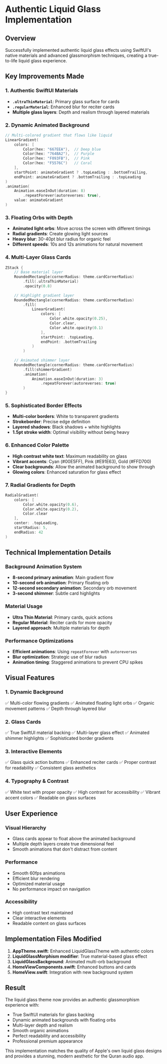 # Authentic Liquid Glass Implementation

## Overview
Successfully implemented authentic liquid glass effects using SwiftUI's native materials and advanced glassmorphism techniques, creating a true-to-life liquid glass experience.

## Key Improvements Made

### 1. **Authentic SwiftUI Materials**
- **`.ultraThinMaterial`**: Primary glass surface for cards
- **`.regularMaterial`**: Enhanced blur for reciter cards
- **Multiple glass layers**: Depth and realism through layered materials

### 2. **Dynamic Animated Background**
```swift
// Multi-colored gradient that flows like liquid
LinearGradient(
    colors: [
        Color(hex: "667EEA"),  // Deep blue
        Color(hex: "764BA2"),  // Purple
        Color(hex: "F093FB"),  // Pink
        Color(hex: "F5576C")   // Coral
    ],
    startPoint: animateGradient ? .topLeading : .bottomTrailing,
    endPoint: animateGradient ? .bottomTrailing : .topLeading
)
.animation(
    Animation.easeInOut(duration: 8)
        .repeatForever(autoreverses: true),
    value: animateGradient
)
```

### 3. **Floating Orbs with Depth**
- **Animated light orbs**: Move across the screen with different timings
- **Radial gradients**: Create glowing light sources
- **Heavy blur**: 30-40pt blur radius for organic feel
- **Different speeds**: 10s and 12s animations for natural movement

### 4. **Multi-Layer Glass Cards**
```swift
ZStack {
    // Base material layer
    RoundedRectangle(cornerRadius: theme.cardCornerRadius)
        .fill(.ultraThinMaterial)
        .opacity(0.8)
    
    // Highlight gradient layer
    RoundedRectangle(cornerRadius: theme.cardCornerRadius)
        .fill(
            LinearGradient(
                colors: [
                    Color.white.opacity(0.25),
                    Color.clear,
                    Color.white.opacity(0.1)
                ],
                startPoint: .topLeading,
                endPoint: .bottomTrailing
            )
        )
    
    // Animated shimmer layer
    RoundedRectangle(cornerRadius: theme.cardCornerRadius)
        .fill(shimmerGradient)
        .animation(
            Animation.easeInOut(duration: 3)
                .repeatForever(autoreverses: true)
        )
}
```

### 5. **Sophisticated Border Effects**
- **Multi-color borders**: White to transparent gradients
- **Strokeborder**: Precise edge definition
- **Layered shadows**: Black shadows + white highlights
- **1.5pt stroke width**: Optimal visibility without being heavy

### 6. **Enhanced Color Palette**
- **High contrast white text**: Maximum readability on glass
- **Vibrant accents**: Cyan (#00E5FF), Pink (#E91E63), Gold (#FFD700)
- **Clear backgrounds**: Allow the animated background to show through
- **Glowing colors**: Enhanced saturation for glass effect

### 7. **Radial Gradients for Depth**
```swift
RadialGradient(
    colors: [
        Color.white.opacity(0.6),
        Color.white.opacity(0.2),
        Color.clear
    ],
    center: .topLeading,
    startRadius: 5,
    endRadius: 42
)
```

## Technical Implementation Details

### Background Animation System
- **8-second primary animation**: Main gradient flow
- **10-second orb animation**: Primary floating orb
- **12-second secondary animation**: Secondary orb movement
- **3-second shimmer**: Subtle card highlights

### Material Usage
- **Ultra Thin Material**: Primary cards, quick actions
- **Regular Material**: Reciter cards for more opacity
- **Layered approach**: Multiple materials for depth

### Performance Optimizations
- **Efficient animations**: Using `repeatForever` with `autoreverses`
- **Blur optimization**: Strategic use of blur radius
- **Animation timing**: Staggered animations to prevent CPU spikes

## Visual Features

### 1. **Dynamic Background**
✅ Multi-color flowing gradients
✅ Animated floating light orbs
✅ Organic movement patterns
✅ Depth through layered blur

### 2. **Glass Cards**
✅ True SwiftUI material backing
✅ Multi-layer glass effect
✅ Animated shimmer highlights
✅ Sophisticated border gradients

### 3. **Interactive Elements**
✅ Glass quick action buttons
✅ Enhanced reciter cards
✅ Proper contrast for readability
✅ Consistent glass aesthetics

### 4. **Typography & Contrast**
✅ White text with proper opacity
✅ High contrast for accessibility
✅ Vibrant accent colors
✅ Readable on glass surfaces

## User Experience

### Visual Hierarchy
- Glass cards appear to float above the animated background
- Multiple depth layers create true dimensional feel
- Smooth animations that don't distract from content

### Performance
- Smooth 60fps animations
- Efficient blur rendering
- Optimized material usage
- No performance impact on navigation

### Accessibility
- High contrast text maintained
- Clear interactive elements
- Readable content on glass surfaces

## Implementation Files Modified

1. **AppTheme.swift**: Enhanced LiquidGlassTheme with authentic colors
2. **LiquidGlassMorphism modifier**: True material-based glass effect
3. **LiquidGlassBackground**: Animated multi-orb background
4. **HomeViewComponents.swift**: Enhanced buttons and cards
5. **HomeView.swift**: Integration with new background system

## Result
The liquid glass theme now provides an authentic glassmorphism experience with:
- True SwiftUI materials for glass backing
- Dynamic animated backgrounds with floating orbs
- Multi-layer depth and realism
- Smooth organic animations
- Perfect readability and accessibility
- Professional premium appearance

This implementation matches the quality of Apple's own liquid glass designs and provides a stunning, modern aesthetic for the Quran audio app.